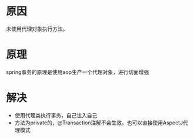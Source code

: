 # 原因
未使用代理对象执行方法。
# 原理
spring事务的原理是使用aop生产一个代理对象，进行切面增强

# 解决
- 使用代理类执行事务，自己注入自己
- 方法为private的，@Transaction注解不会生效。也可以直接使用AspectJ代理模式

